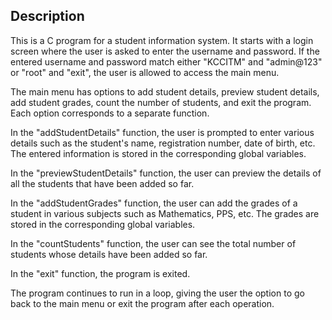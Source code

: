 ## Description 



This is a C program for a student information system. It starts with a login screen where the user is asked to enter the username and password. If the entered username and password match either "KCCITM" and "admin@123" or "root" and "exit", the user is allowed to access the main menu.

The main menu has options to add student details, preview student details, add student grades, count the number of students, and exit the program. Each option corresponds to a separate function.

In the "addStudentDetails" function, the user is prompted to enter various details such as the student's name, registration number, date of birth, etc. The entered information is stored in the corresponding global variables.

In the "previewStudentDetails" function, the user can preview the details of all the students that have been added so far.

In the "addStudentGrades" function, the user can add the grades of a student in various subjects such as Mathematics, PPS, etc. The grades are stored in the corresponding global variables.

In the "countStudents" function, the user can see the total number of students whose details have been added so far.

In the "exit" function, the program is exited.

The program continues to run in a loop, giving the user the option to go back to the main menu or exit the program after each operation.
